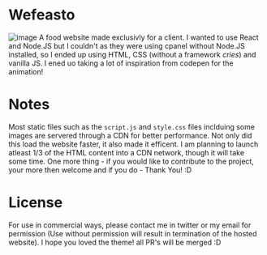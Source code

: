# Wefeasto
![image](https://user-images.githubusercontent.com/71135230/175470723-08abf632-552e-489c-9d2b-a2bd37ca9a9e.png)
A food website made exclusivly for a client. I wanted to use React and Node.JS but I couldn't as they were using cpanel without Node.JS installed, so I ended up using HTML, CSS (without a framework _cries_) and vanilla JS. I ened uo taking a lot of inspiration from codepen for the animation!

# Notes
Most static files such as the ``script.js`` and ``style.css`` files inclduing some images are servered through a CDN for better performance. Not only did this load the website faster, it also made it efficent. I am planning to launch atleast 1/3 of the HTML content into a CDN network, though it will take some time. One more thing - if you would like to contribute to the project, your more then welcome and if you do - Thank You! :D

# License 
For use in commercial ways, please contact me in twitter or my email for permission (Use without permission will result in termination of the hosted website). I hope you loved the theme! all PR's will be merged :D

